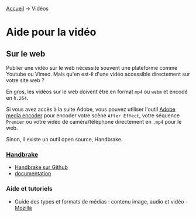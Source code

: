 [Accueil]() &rarr; Vidéos

# Aide pour la vidéo

## Sur le web

Publier une vidéo sur le web nécessite souvent une plateforme comme Youtube ou Vimeo. Mais qu'en est-il d'une vidéo accessible directement sur votre site web ?

En gros, les vidéos sur le web doivent être en format `mp4` ou `webm` et encodé en `h.264`.

Si vous avez accès à la suite Adobe, vous pouvez utiliser l'outil [Adobe media encoder](https://www.adobe.com/ca_fr/products/media-encoder.html) pour encoder votre scène `After Effect`, votre séquence `Premier` ou votre vidéo de caméra/téléphone directement en `.mp4` pour le web.

Sinon, il existe un outil open source, Handbrake.

### [Handbrake](https://handbrake.fr/)
- [Handbrake sur Github](https://github.com/HandBrake/HandBrake)
- [documentation](https://handbrake.fr/docs/en/)


### Aide et tutoriels
- Guide des types et formats de médias : contenu image, audio et vidéo - [Mozilla](https://developer.mozilla.org/fr/docs/Web/Media/Formats)
